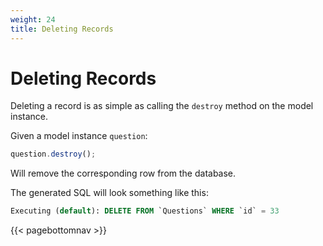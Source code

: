 ```yaml
---
weight: 24
title: Deleting Records
---
```


# Deleting Records

Deleting a record is as simple as calling the `destroy` method on the model instance. 

Given a model instance `question`:

```js
question.destroy();
```

Will remove the corresponding row from the database.

The generated SQL will look something like this:

```sql
Executing (default): DELETE FROM `Questions` WHERE `id` = 33
```

{{< pagebottomnav >}}
